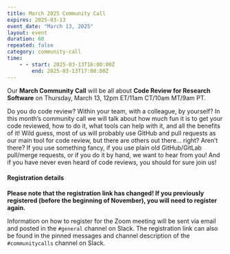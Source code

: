 ```yaml
---
title: March 2025 Community Call
expires: 2025-03-13
event_date: "March 13, 2025"
layout: event
duration: 60
repeated: false
category: community-call
time:
    - - start: 2025-03-13T16:00:00Z
        end: 2025-03-13T17:00:00Z
---
```


Our **March Community Call** will be all about **Code Review for Research Software** on Thursday, March 13, 12pm ET/11am CT/10am MT/9am PT.

Do you do code review? Within your team, with a colleague, by yourself? In this month’s community call we will talk about how much fun it is to get your code reviewed, how to do it, what tools can help with it, and all the benefits of it! Wild guess, most of us will probably use GitHub and pull requests as our main tool for code review, but there are others out there… right? Aren’t there? If you use something fancy, if you use plain old GitHub/GitLab pull/merge requests, or if you do it by hand, we want to hear from you! And if you have never even heard of code reviews, you should for sure join us!

#### Registration details

**Please note that the registration link has changed! If you previously registered (before the beginning of November), you will need to register again.**

Information on how to register for the Zoom meeting will be sent via email
and posted in the `#general` channel on Slack. The registration link can also be found in the pinned messages and channel description of the `#communitycalls` channel on Slack.

